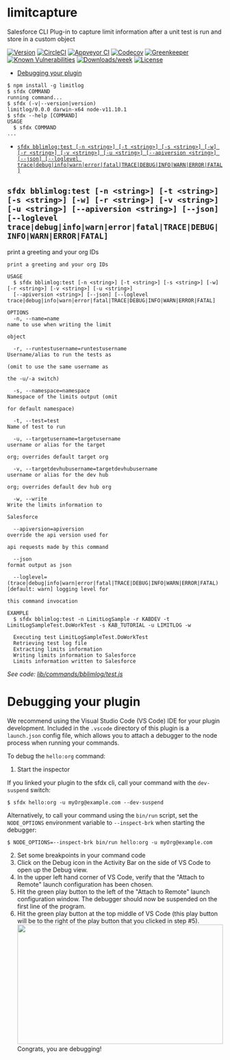 limitcapture
============

Salesforce CLI Plug-in to capture limit information after a unit test is run and store in a custom object

[![Version](https://img.shields.io/npm/v/limitcapture.svg)](https://npmjs.org/package/limitcapture)
[![CircleCI](https://circleci.com/gh/keirbowden/limitcapture/tree/master.svg?style=shield)](https://circleci.com/gh/keirbowden/limitcapture/tree/master)
[![Appveyor CI](https://ci.appveyor.com/api/projects/status/github/keirbowden/limitcapture?branch=master&svg=true)](https://ci.appveyor.com/project/heroku/limitcapture/branch/master)
[![Codecov](https://codecov.io/gh/keirbowden/limitcapture/branch/master/graph/badge.svg)](https://codecov.io/gh/keirbowden/limitcapture)
[![Greenkeeper](https://badges.greenkeeper.io/keirbowden/limitcapture.svg)](https://greenkeeper.io/)
[![Known Vulnerabilities](https://snyk.io/test/github/keirbowden/limitcapture/badge.svg)](https://snyk.io/test/github/keirbowden/limitcapture)
[![Downloads/week](https://img.shields.io/npm/dw/limitcapture.svg)](https://npmjs.org/package/limitcapture)
[![License](https://img.shields.io/npm/l/limitcapture.svg)](https://github.com/keirbowden/limitcapture/blob/master/package.json)

<!-- toc -->
* [Debugging your plugin](#debugging-your-plugin)
<!-- tocstop -->
<!-- install -->
<!-- usage -->
```sh-session
$ npm install -g limitlog
$ sfdx COMMAND
running command...
$ sfdx (-v|--version|version)
limitlog/0.0.0 darwin-x64 node-v11.10.1
$ sfdx --help [COMMAND]
USAGE
  $ sfdx COMMAND
...
```
<!-- usagestop -->
<!-- commands -->
* [`sfdx bblimlog:test [-n <string>] [-t <string>] [-s <string>] [-w] [-r <string>] [-v <string>] [-u <string>] [--apiversion <string>] [--json] [--loglevel trace|debug|info|warn|error|fatal|TRACE|DEBUG|INFO|WARN|ERROR|FATAL]`](#sfdx-bblimlogtest--n-string--t-string--s-string--w--r-string--v-string--u-string---apiversion-string---json---loglevel-tracedebuginfowarnerrorfataltracedebuginfowarnerrorfatal)

## `sfdx bblimlog:test [-n <string>] [-t <string>] [-s <string>] [-w] [-r <string>] [-v <string>] [-u <string>] [--apiversion <string>] [--json] [--loglevel trace|debug|info|warn|error|fatal|TRACE|DEBUG|INFO|WARN|ERROR|FATAL]`

print a greeting and your org IDs

```
print a greeting and your org IDs

USAGE
  $ sfdx bblimlog:test [-n <string>] [-t <string>] [-s <string>] [-w] [-r <string>] [-v <string>] [-u <string>] 
  [--apiversion <string>] [--json] [--loglevel trace|debug|info|warn|error|fatal|TRACE|DEBUG|INFO|WARN|ERROR|FATAL]

OPTIONS
  -n, --name=name                                                                   name to use when writing the limit
                                                                                    object

  -r, --runtestusername=runtestusername                                             Username/alias to run the tests as
                                                                                    (omit to use the same username as
                                                                                    the -u/-a switch)

  -s, --namespace=namespace                                                         Namespace of the limits output (omit
                                                                                    for default namespace)

  -t, --test=test                                                                   Name of test to run

  -u, --targetusername=targetusername                                               username or alias for the target
                                                                                    org; overrides default target org

  -v, --targetdevhubusername=targetdevhubusername                                   username or alias for the dev hub
                                                                                    org; overrides default dev hub org

  -w, --write                                                                       Write the limits information to
                                                                                    Salesforce

  --apiversion=apiversion                                                           override the api version used for
                                                                                    api requests made by this command

  --json                                                                            format output as json

  --loglevel=(trace|debug|info|warn|error|fatal|TRACE|DEBUG|INFO|WARN|ERROR|FATAL)  [default: warn] logging level for
                                                                                    this command invocation

EXAMPLE
  $ sfdx bblimlog:test -n LimitLogSample -r KABDEV -t LimitLogSampleTest.DoWorkTest -s KAB_TUTORIAL -u LIMITLOG -w
  
  Executing test LimitLogSampleTest.DoWorkTest
  Retrieving test log file
  Extracting limits information
  Writing limits information to Salesforce
  Limits information written to Salesforce
```

_See code: [lib/commands/bblimlog/test.js](https://github.com/keirbowden/limitlog/blob/v0.0.0/lib/commands/bblimlog/test.js)_
<!-- commandsstop -->
<!-- debugging-your-plugin -->
# Debugging your plugin
We recommend using the Visual Studio Code (VS Code) IDE for your plugin development. Included in the `.vscode` directory of this plugin is a `launch.json` config file, which allows you to attach a debugger to the node process when running your commands.

To debug the `hello:org` command: 
1. Start the inspector
  
If you linked your plugin to the sfdx cli, call your command with the `dev-suspend` switch: 
```sh-session
$ sfdx hello:org -u myOrg@example.com --dev-suspend
```
  
Alternatively, to call your command using the `bin/run` script, set the `NODE_OPTIONS` environment variable to `--inspect-brk` when starting the debugger:
```sh-session
$ NODE_OPTIONS=--inspect-brk bin/run hello:org -u myOrg@example.com
```

2. Set some breakpoints in your command code
3. Click on the Debug icon in the Activity Bar on the side of VS Code to open up the Debug view.
4. In the upper left hand corner of VS Code, verify that the "Attach to Remote" launch configuration has been chosen.
5. Hit the green play button to the left of the "Attach to Remote" launch configuration window. The debugger should now be suspended on the first line of the program. 
6. Hit the green play button at the top middle of VS Code (this play button will be to the right of the play button that you clicked in step #5).
<br><img src=".images/vscodeScreenshot.png" width="480" height="278"><br>
Congrats, you are debugging!
